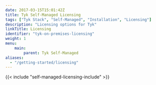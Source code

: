 ```yaml
---
date: 2017-03-15T15:01:42Z
title: Tyk Self-Managed Licensing
tags: ["Tyk Stack", "Self-Managed", "Installation", "Licensing"]
description: "Licensing options for Tyk"
linkTitle: Licensing
identifier: "tyk-on-premises-licensing"
weight: 1
menu: 
    main:
        parent: Tyk Self-Managed
aliases:
  - "/getting-started/licensing"
---
```


{{< include "self-managed-licensing-include" >}}

